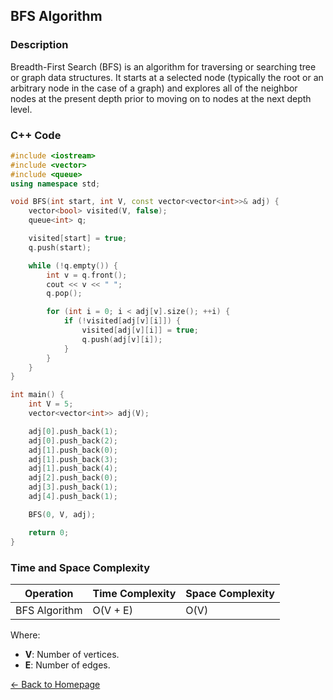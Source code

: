 ## BFS Algorithm

### Description
Breadth-First Search (BFS) is an algorithm for traversing or searching tree or graph data structures. It starts at a selected node (typically the root or an arbitrary node in the case of a graph) and explores all of the neighbor nodes at the present depth prior to moving on to nodes at the next depth level.

### C++ Code

```cpp
#include <iostream>
#include <vector>
#include <queue>
using namespace std;

void BFS(int start, int V, const vector<vector<int>>& adj) {
    vector<bool> visited(V, false);
    queue<int> q;

    visited[start] = true;
    q.push(start);

    while (!q.empty()) {
        int v = q.front();
        cout << v << " ";
        q.pop();

        for (int i = 0; i < adj[v].size(); ++i) {
            if (!visited[adj[v][i]]) {
                visited[adj[v][i]] = true;
                q.push(adj[v][i]);
            }
        }
    }
}

int main() {
    int V = 5;
    vector<vector<int>> adj(V);

    adj[0].push_back(1);
    adj[0].push_back(2);
    adj[1].push_back(0);
    adj[1].push_back(3);
    adj[1].push_back(4);
    adj[2].push_back(0);
    adj[3].push_back(1);
    adj[4].push_back(1);

    BFS(0, V, adj);

    return 0;
}
```
### Time and Space Complexity

| Operation            | Time Complexity | Space Complexity |
|----------------------|-----------------|------------------|
| BFS Algorithm        | O(V + E)        | O(V)             |

Where:
- **V**: Number of vertices.
- **E**: Number of edges.

[← Back to Homepage](https://mehwishferoz.github.io/#12-️-data-compression)